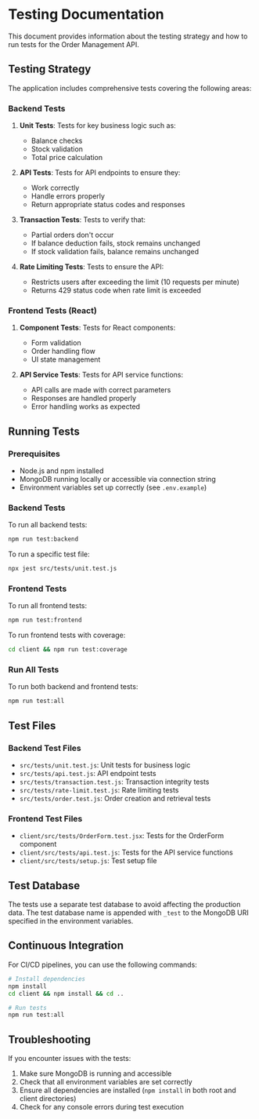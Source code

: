 # Testing Documentation

This document provides information about the testing strategy and how to run tests for the Order Management API.

## Testing Strategy

The application includes comprehensive tests covering the following areas:

### Backend Tests

1. **Unit Tests**: Tests for key business logic such as:
   - Balance checks
   - Stock validation
   - Total price calculation

2. **API Tests**: Tests for API endpoints to ensure they:
   - Work correctly
   - Handle errors properly
   - Return appropriate status codes and responses

3. **Transaction Tests**: Tests to verify that:
   - Partial orders don't occur
   - If balance deduction fails, stock remains unchanged
   - If stock validation fails, balance remains unchanged

4. **Rate Limiting Tests**: Tests to ensure the API:
   - Restricts users after exceeding the limit (10 requests per minute)
   - Returns 429 status code when rate limit is exceeded

### Frontend Tests (React)

1. **Component Tests**: Tests for React components:
   - Form validation
   - Order handling flow
   - UI state management

2. **API Service Tests**: Tests for API service functions:
   - API calls are made with correct parameters
   - Responses are handled properly
   - Error handling works as expected

## Running Tests

### Prerequisites

- Node.js and npm installed
- MongoDB running locally or accessible via connection string
- Environment variables set up correctly (see `.env.example`)

### Backend Tests

To run all backend tests:

```bash
npm run test:backend
```

To run a specific test file:

```bash
npx jest src/tests/unit.test.js
```

### Frontend Tests

To run all frontend tests:

```bash
npm run test:frontend
```

To run frontend tests with coverage:

```bash
cd client && npm run test:coverage
```

### Run All Tests

To run both backend and frontend tests:

```bash
npm run test:all
```

## Test Files

### Backend Test Files

- `src/tests/unit.test.js`: Unit tests for business logic
- `src/tests/api.test.js`: API endpoint tests
- `src/tests/transaction.test.js`: Transaction integrity tests
- `src/tests/rate-limit.test.js`: Rate limiting tests
- `src/tests/order.test.js`: Order creation and retrieval tests

### Frontend Test Files

- `client/src/tests/OrderForm.test.jsx`: Tests for the OrderForm component
- `client/src/tests/api.test.js`: Tests for the API service functions
- `client/src/tests/setup.js`: Test setup file

## Test Database

The tests use a separate test database to avoid affecting the production data. The test database name is appended with `_test` to the MongoDB URI specified in the environment variables.

## Continuous Integration

For CI/CD pipelines, you can use the following commands:

```bash
# Install dependencies
npm install
cd client && npm install && cd ..

# Run tests
npm run test:all
```

## Troubleshooting

If you encounter issues with the tests:

1. Make sure MongoDB is running and accessible
2. Check that all environment variables are set correctly
3. Ensure all dependencies are installed (`npm install` in both root and client directories)
4. Check for any console errors during test execution
